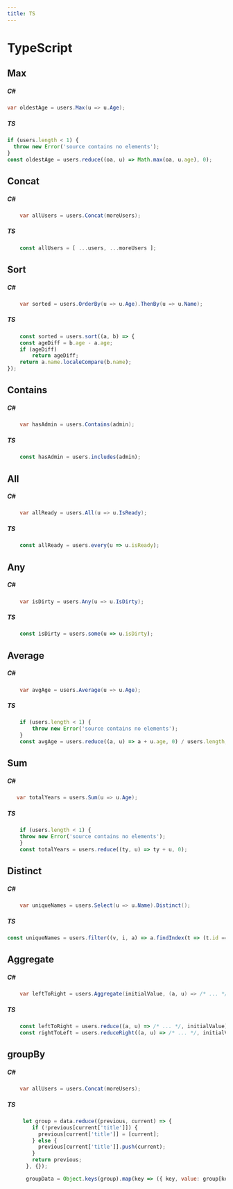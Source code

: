 ```yaml
---
title: TS
---
```



# TypeScript



## Max

##### C#
```csharp
var oldestAge = users.Max(u => u.Age);
```
##### TS
```js
if (users.length < 1) {
  throw new Error('source contains no elements');
}
const oldestAge = users.reduce((oa, u) => Math.max(oa, u.age), 0);
```


## Concat

##### C#
```csharp
    var allUsers = users.Concat(moreUsers);
```
##### TS
```js
    const allUsers = [ ...users, ...moreUsers ];
```
## Sort

##### C#
```csharp
    var sorted = users.OrderBy(u => u.Age).ThenBy(u => u.Name);
```
##### TS
```js
    const sorted = users.sort((a, b) => {
    const ageDiff = b.age - a.age;
    if (ageDiff) 
        return ageDiff;
    return a.name.localeCompare(b.name); 
});
```



## Contains

##### C#
```csharp
    var hasAdmin = users.Contains(admin);
```
##### TS
```js
    const hasAdmin = users.includes(admin);
```

## All

##### C#
```csharp
    var allReady = users.All(u => u.IsReady);
```
##### TS
```js
    const allReady = users.every(u => u.isReady);
```

## Any

##### C#
```csharp
    var isDirty = users.Any(u => u.IsDirty);
```
##### TS
```js
    const isDirty = users.some(u => u.isDirty);
```

## Average

##### C#
```csharp
    var avgAge = users.Average(u => u.Age);
```
##### TS
```js
    if (users.length < 1) {
        throw new Error('source contains no elements');
    }
    const avgAge = users.reduce((a, u) => a + u.age, 0) / users.length;
```

## Sum

##### C#
```csharp
   var totalYears = users.Sum(u => u.Age);
```
##### TS
```js
    if (users.length < 1) {
    throw new Error('source contains no elements');
    }
    const totalYears = users.reduce((ty, u) => ty + u, 0);
```

## Distinct

##### C#
```csharp
    var uniqueNames = users.Select(u => u.Name).Distinct();
```
##### TS
```js
const uniqueNames = users.filter((v, i, a) => a.findIndex(t => (t.id === v.id)) === i);   
```

## Aggregate

##### C#
```csharp
    var leftToRight = users.Aggregate(initialValue, (a, u) => /* ... */);
```
##### TS
```js
    const leftToRight = users.reduce((a, u) => /* ... */, initialValue);
    const rightToLeft = users.reduceRight((a, u) => /* ... */, initialValue);
```

## groupBy

##### C#
```csharp
    var allUsers = users.Concat(moreUsers);
```
##### TS
```js
     let group = data.reduce((previous, current) => {
        if (!previous[current['title']]) {
          previous[current['title']] = [current];
        } else {
          previous[current['title']].push(current);
        }
        return previous;
      }, {});

      groupData = Object.keys(group).map(key => ({ key, value: group[key] }));
```